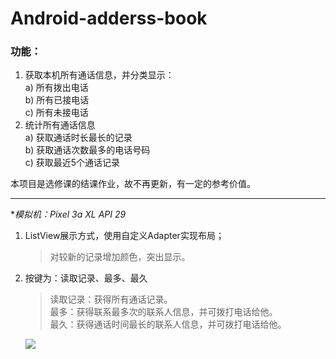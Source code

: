 # Android-adderss-book
 
### 功能：  
1.  获取本机所有通话信息，并分类显示：  
a)	所有拨出电话  
b)	所有已接电话  
c)	所有未接电话  
2.	统计所有通话信息  
a)	获取通话时长最长的记录  
b)	获取通话次数最多的电话号码  
c)	获取最近5个通话记录  

本项目是选修课的结课作业，故不再更新，有一定的参考价值。

---------
**模拟机：Pixel 3a XL API 29*

1. ListView展示方式，使用自定义Adapter实现布局；
   > 对较新的记录增加颜色，突出显示。  

2. 按键为：读取记录、最多、最久
   > 读取记录：获得所有通话记录。  
   > 最多：获得联系最多次的联系人信息，并可拨打电话给他。  
   > 最久：获得通话时间最长的联系人信息，并可拨打电话给他。

   <img src="addressbook.jpg" />



